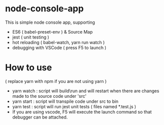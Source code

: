 # node-console-app


This is simple node console app, supporting 

- ES6 ( babel-preset-env ) & Source Map
- jest ( unit testing )
- hot reloading ( babel-watch, yarn run watch )
- debugging with VSCode ( press F5 to launch )



# How to use

( replace yarn with npm if you are not using yarn )
- yarn watch : script will build\run and will restart when there are changes made to the source code under 'src'
- yarn start : script will transpile code under src to bin
- yarn test : script will run jest unit tests ( files named *.test.js )
- If you are using vscode, F5 will execute the launch command so that debugger can be attached.

